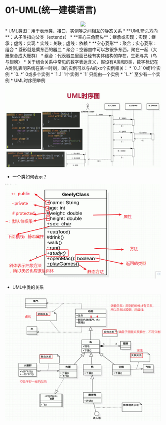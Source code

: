 # 01-UML(统一建模语言)


<div align="center">
    <img src="http://bloghello.oursnail.cn/18-12-3/39890922.jpg" >
</div>
* UML类图：用于表示类、接口、实例等之间相互的静态关系
* **UML箭头方向**：从子类指向父类（extends）
* **空心三角箭头**：继承或实现；实现：继承；虚线：实现
* 实线：关联；虚线：依赖
* **空心菱形**：聚合；实心菱形：组合
    * 菱形就是乘东西的器皿
    * 聚合：空器皿中可以放很多东西，聚在一起（大雁聚合成大雁群）
    * 组合：代表器皿里面已经有实体结构的存在，生死与共（鸟与翅膀）
* 关于组合关系中常见的数字表达含义，假设有A类和B类，数字标记在A类侧,表明系统在某一时刻，B的实例可以与A的xx个实例相关：
    * `0..1`    0或1个实例
    * `0..*`    0或多个实例
    * `1..1`    1个实例
    * `1`       只能由一个实例
    * `1..*`    至少有一个实例
* UML时序图举例

<div align="center">
    <img src="../pic/pattern/uml1-1.png" >
</div>



* 一个类如何表示？

<div align="center">
    <img src="../pic/pattern/uml1-2.png" >
</div>


* UML中类的关系

<div align="center">
    <img src="../pic/pattern/uml1-3.png" >
</div>
